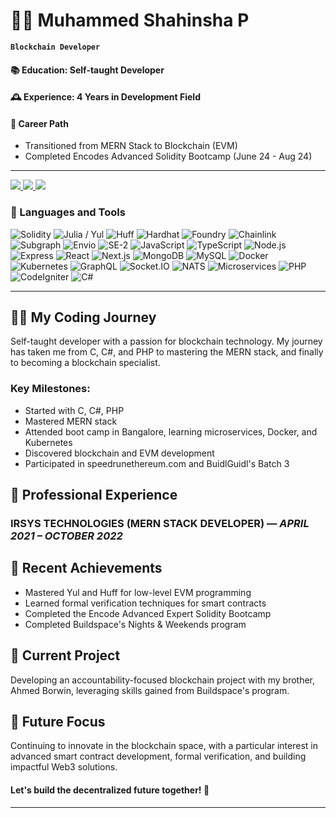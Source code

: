 # 👨‍💻 Muhammed Shahinsha P 

**`Blockchain Developer`**

#### 📚 Education: Self-taught Developer
#### 🕰️ Experience: 4 Years in Development Field
#### 🚀 Career Path
- Transitioned from MERN Stack to Blockchain (EVM)
- Completed Encodes Advanced Solidity Bootcamp (June 24 - Aug 24)

----
 
   <div align="left"> 
  <a href="mailto:muhammedshahinshapottayil@gmail.com">
    <img src="https://img.shields.io/badge/Gmail-333333?style=for-the-badge&logo=gmail&logoColor=red" />
  </a>
  <a href="https://www.linkedin.com/in/muhammed-shahinsha-pottayil/" target="_blank">
    <img src="https://img.shields.io/badge/LinkedIn-0077B5?style=for-the-badge&logo=linkedin&logoColor=white" target="_blank" />
  </a>
       <a href="https://twitter.com/MuhamShahinshaP" target="_blank">
    <img src="https://img.shields.io/badge/Twitter-000?style=for-the-badge&logo=X&logoColor=white" target="_blank" />
  </a>
</div>

### 🧰 Languages and Tools
![Solidity](https://img.shields.io/badge/-Solidity-363636?style=flat-square&logo=solidity&logoColor=white)
![Julia / Yul](https://img.shields.io/badge/Julia%20/%20Yul-9558B2?style=flat-square&logo=julia&logoColor=white)
![Huff](https://img.shields.io/badge/Huff-5A5A5A?style=flat-square&logo=huff&logoColor=white)
![Hardhat](https://img.shields.io/badge/-Hardhat-FFF04D?style=flat-square&logo=hardhat&logoColor=black)
![Foundry](https://img.shields.io/badge/-Foundry-3178C6?style=flat-square&logo=foundry&logoColor=white)
![Chainlink](https://img.shields.io/badge/-Chainlink-375BD2?style=flat-square&logo=chainlink&logoColor=white)
![Subgraph](https://img.shields.io/badge/-Subgraph-C71585?style=flat-square&logo=thegraph&logoColor=white)
![Envio](https://img.shields.io/badge/-Envio-010101?style=flat-square&logo=envio&logoColor=white)
![SE-2](https://img.shields.io/badge/-Scaffold.Eth-010101?style=flat-square&logo=envio&logoColor=white)
![JavaScript](https://img.shields.io/badge/-JavaScript-F7DF1E?style=flat-square&logo=javascript&logoColor=black)
![TypeScript](https://img.shields.io/badge/-TypeScript-3178C6?style=flat-square&logo=typescript&logoColor=white)
![Node.js](https://img.shields.io/badge/-Node.js-339933?style=flat-square&logo=node.js&logoColor=white)
![Express](https://img.shields.io/badge/-Express-000000?style=flat-square&logo=express&logoColor=white)
![React](https://img.shields.io/badge/-React-61DAFB?style=flat-square&logo=react&logoColor=black)
![Next.js](https://img.shields.io/badge/-Next.js-000000?style=flat-square&logo=next.js&logoColor=white)
![MongoDB](https://img.shields.io/badge/-MongoDB-47A248?style=flat-square&logo=mongodb&logoColor=white)
![MySQL](https://img.shields.io/badge/-MySQL-4479A1?style=flat-square&logo=mysql&logoColor=white)
![Docker](https://img.shields.io/badge/-Docker-2496ED?style=flat-square&logo=docker&logoColor=white)
![Kubernetes](https://img.shields.io/badge/-Kubernetes-326CE5?style=flat-square&logo=kubernetes&logoColor=white)
![GraphQL](https://img.shields.io/badge/-GraphQL-E10098?style=flat-square&logo=graphql&logoColor=white)
![Socket.IO](https://img.shields.io/badge/-Socket.IO-010101?style=flat-square&logo=socket.io&logoColor=white)
![NATS](https://img.shields.io/badge/-NATS-27AAE0?style=flat-square&logo=nats&logoColor=white)
![Microservices](https://img.shields.io/badge/-Microservices-1572B6?style=flat-square&logo=microservices&logoColor=white)
![PHP](https://img.shields.io/badge/-PHP-777BB4?style=flat-square&logo=php&logoColor=white)
![CodeIgniter](https://img.shields.io/badge/-CodeIgniter-EF4223?style=flat-square&logo=codeigniter&logoColor=white)
![C#](https://img.shields.io/badge/-C%23-239120?style=flat-square&logo=c-sharp&logoColor=white)

---
## 👨‍💻 My Coding Journey

Self-taught developer with a passion for blockchain technology. My journey has taken me from C, C#, and PHP to mastering the MERN stack, and finally to becoming a blockchain specialist.

### Key Milestones:
- Started with C, C#, PHP
- Mastered MERN stack
- Attended boot camp in Bangalore, learning microservices, Docker, and Kubernetes
- Discovered blockchain and EVM development
- Participated in speedrunethereum.com and BuidlGuidl's Batch 3

## 💼 Professional Experience

### IRSYS TECHNOLOGIES (MERN STACK DEVELOPER) — *APRIL 2021 – OCTOBER 2022*

## 🚀 Recent Achievements

- Mastered Yul and Huff for low-level EVM programming
- Learned formal verification techniques for smart contracts
- Completed the Encode Advanced Expert Solidity Bootcamp
- Completed Buildspace's Nights & Weekends program

## 🎯 Current Project

Developing an accountability-focused blockchain project with my brother, Ahmed Borwin, leveraging skills gained from Buildspace's program.

## 🔮 Future Focus

Continuing to innovate in the blockchain space, with a particular interest in advanced smart contract development, formal verification, and building impactful Web3 solutions.

#### Let's build the decentralized future together! 🌟
---
